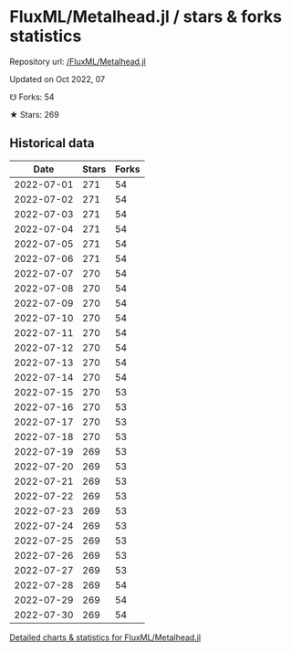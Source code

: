 # FluxML/Metalhead.jl / stars & forks statistics

Repository url: [/FluxML/Metalhead.jl](https://github.com/FluxML/Metalhead.jl)

Updated on Oct 2022, 07

☋ Forks: 54

★ Stars: 269

## Historical data
| Date | Stars | Forks |
|------|-------|-------|
| 2022-07-01 | 271 | 54 | 
| 2022-07-02 | 271 | 54 | 
| 2022-07-03 | 271 | 54 | 
| 2022-07-04 | 271 | 54 | 
| 2022-07-05 | 271 | 54 | 
| 2022-07-06 | 271 | 54 | 
| 2022-07-07 | 270 | 54 | 
| 2022-07-08 | 270 | 54 | 
| 2022-07-09 | 270 | 54 | 
| 2022-07-10 | 270 | 54 | 
| 2022-07-11 | 270 | 54 | 
| 2022-07-12 | 270 | 54 | 
| 2022-07-13 | 270 | 54 | 
| 2022-07-14 | 270 | 54 | 
| 2022-07-15 | 270 | 53 | 
| 2022-07-16 | 270 | 53 | 
| 2022-07-17 | 270 | 53 | 
| 2022-07-18 | 270 | 53 | 
| 2022-07-19 | 269 | 53 | 
| 2022-07-20 | 269 | 53 | 
| 2022-07-21 | 269 | 53 | 
| 2022-07-22 | 269 | 53 | 
| 2022-07-23 | 269 | 53 | 
| 2022-07-24 | 269 | 53 | 
| 2022-07-25 | 269 | 53 | 
| 2022-07-26 | 269 | 53 | 
| 2022-07-27 | 269 | 53 | 
| 2022-07-28 | 269 | 54 | 
| 2022-07-29 | 269 | 54 | 
| 2022-07-30 | 269 | 54 | 


[Detailed charts & statistics for FluxML/Metalhead.jl](https://reviewgithub.com/rep/FluxML/Metalhead.jl)
